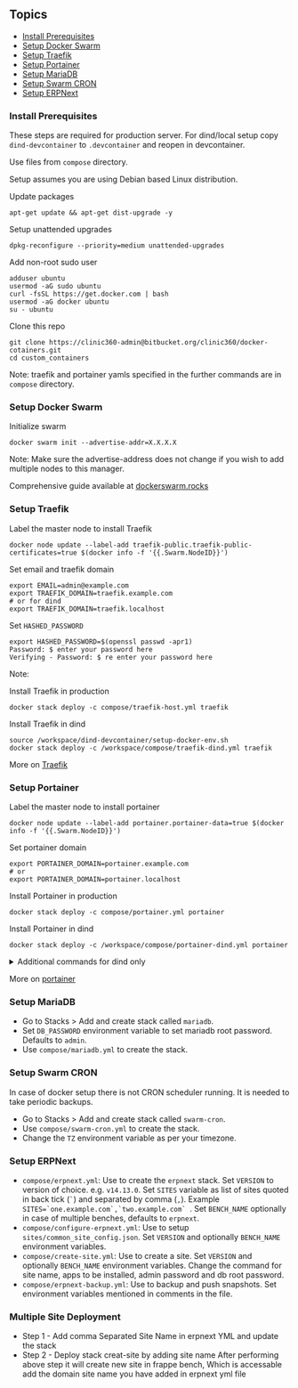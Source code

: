 ## Topics

- [Install Prerequisites](#install-prerequisites)
- [Setup Docker Swarm](#setup-docker-swarm)
- [Setup Traefik](#setup-traefik)
- [Setup Portainer](#setup-portainer)
- [Setup MariaDB](#setup-mariadb)
- [Setup Swarm CRON](#setup-swarm-cron)
- [Setup ERPNext](#setup-erpnext)

### Install Prerequisites

These steps are required for production server. For dind/local setup copy `dind-devcontainer` to `.devcontainer` and reopen in devcontainer.

Use files from `compose` directory.

Setup assumes you are using Debian based Linux distribution.

Update packages

```shell
apt-get update && apt-get dist-upgrade -y
```

Setup unattended upgrades

```shell
dpkg-reconfigure --priority=medium unattended-upgrades
```

Add non-root sudo user

```shell
adduser ubuntu
usermod -aG sudo ubuntu
curl -fsSL https://get.docker.com | bash
usermod -aG docker ubuntu
su - ubuntu
```

Clone this repo

```shell
git clone https://clinic360-admin@bitbucket.org/clinic360/docker-cotainers.git
cd custom_containers
```

Note: traefik and portainer yamls specified in the further commands are in `compose` directory.

### Setup Docker Swarm

Initialize swarm

```shell
docker swarm init --advertise-addr=X.X.X.X
```

Note: Make sure the advertise-address does not change if you wish to add multiple nodes to this manager.

Comprehensive guide available at [dockerswarm.rocks](https://dockerswarm.rocks)

### Setup Traefik

Label the master node to install Traefik

```shell
docker node update --label-add traefik-public.traefik-public-certificates=true $(docker info -f '{{.Swarm.NodeID}}')
```

Set email and traefik domain

```shell
export EMAIL=admin@example.com
export TRAEFIK_DOMAIN=traefik.example.com
# or for dind
export TRAEFIK_DOMAIN=traefik.localhost
```

Set `HASHED_PASSWORD`

```shell
export HASHED_PASSWORD=$(openssl passwd -apr1)
Password: $ enter your password here
Verifying - Password: $ re enter your password here
```

Note:

Install Traefik in production

```shell
docker stack deploy -c compose/traefik-host.yml traefik
```

Install Traefik in dind

```shell
source /workspace/dind-devcontainer/setup-docker-env.sh
docker stack deploy -c /workspace/compose/traefik-dind.yml traefik
```

More on [Traefik](https://dockerswarm.rocks/traefik/)

### Setup Portainer

Label the master node to install portainer

```shell
docker node update --label-add portainer.portainer-data=true $(docker info -f '{{.Swarm.NodeID}}')
```

Set portainer domain

```shell
export PORTAINER_DOMAIN=portainer.example.com
# or
export PORTAINER_DOMAIN=portainer.localhost
```

Install Portainer in production

```shell
docker stack deploy -c compose/portainer.yml portainer
```

Install Portainer in dind

```shell
docker stack deploy -c /workspace/compose/portainer-dind.yml portainer
```

<details>

<summary>Additional commands for dind only</summary>

Initialize portainer

```shell
export PORTAINER_PASSWORD=supersecretpassword
http POST https://docker/api/users/admin/init "Host: portainer.localhost" Username="admin" Password="${PORTAINER_PASSWORD}" --follow --verify=no
```

Get bearer token

```shell
export TOKEN=$(http POST https://docker/api/auth "Host: portainer.localhost" Username=admin Password=${PORTAINER_PASSWORD} --follow --verify=no | jq -r .jwt)
```

Add endpoint

```shell
source /workspace/dind-devcontainer/setup-docker-env.sh
http POST \
  https://docker/api/endpoints \
  "Authorization:Bearer $TOKEN" \
  "Host:portainer.localhost" \
  Name=dind EndpointCreationType=1 URL=tcp://$DOCKER_API \
  --follow \
  --form \
  --verify=no
```

</details>

More on [portainer](https://dockerswarm.rocks/portainer)

### Setup MariaDB

- Go to Stacks > Add and create stack called `mariadb`.
- Set `DB_PASSWORD` environment variable to set mariadb root password. Defaults to `admin`.
- Use `compose/mariadb.yml` to create the stack.

### Setup Swarm CRON

In case of docker setup there is not CRON scheduler running. It is needed to take periodic backups.

- Go to Stacks > Add and create stack called `swarm-cron`.
- Use `compose/swarm-cron.yml` to create the stack.
- Change the `TZ` environment variable as per your timezone.

### Setup ERPNext

- `compose/erpnext.yml`: Use to create the `erpnext` stack. Set `VERSION` to version of choice. e.g. `v14.13.0`. Set `SITES` variable as list of sites quoted in back tick  (`` ` ``) and separated by comma (`,`). Example ``SITES=`one.example.com`,`two.example.com` ``. Set `BENCH_NAME` optionally in case of multiple benches, defaults to `erpnext`.
- `compose/configure-erpnext.yml`: Use to setup `sites/common_site_config.json`. Set `VERSION` and optionally `BENCH_NAME` environment variables.
- `compose/create-site.yml`: Use to create a site. Set `VERSION` and optionally `BENCH_NAME` environment variables. Change the command for site name, apps to be installed, admin password and db root password.
- `compose/erpnext-backup.yml`: Use to backup and push snapshots. Set environment variables mentioned in comments in the file.

### Multiple Site Deployment
- Step 1 - Add comma Separated Site Name in erpnext YML and update the stack
- Step 2 - Deploy stack creat-site by adding site name
After performing above step it will create new site in frappe bench, Which is accessable add the domain site name you have added in erpnext yml file
